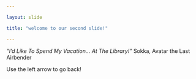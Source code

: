 ```yaml
---

layout: slide

title: "welcome to our second slide!"

---
```


*“I’d Like To Spend My Vacation... At The Library!”*
        Sokka, Avatar the Last Airbender

Use the left arrow to go back!
